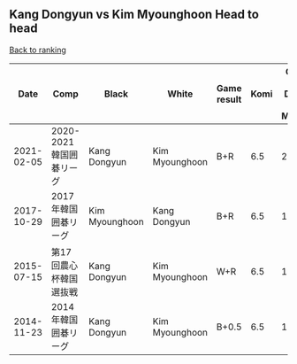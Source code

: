 ## Kang Dongyun vs Kim Myounghoon Head to head

[Back to ranking](../../index.md)




| **Date** | **Comp** | **Black** | **White** | **Game result** | **Komi** | **Cumulative Kang Dongyun vs Kim Myounghoon** | **Kang Dongyun streak** | **Kim Myounghoon streak** | 
| --- | --- | --- | --- | --- | --- | --- | --- | --- |
| 2021-02-05 | 2020-2021韓国囲碁リーグ | Kang Dongyun | Kim Myounghoon | B+R | 6.5 | 2:2 | 1 | 0 | 
| 2017-10-29 | 2017年韓国囲碁リーグ | Kim Myounghoon | Kang Dongyun | B+R | 6.5 | 1:2 | 0 | 2 | 
| 2015-07-15 | 第17回農心杯韓国選抜戦 | Kang Dongyun | Kim Myounghoon | W+R | 6.5 | 1:1 | 0 | 1 | 
| 2014-11-23 | 2014年韓国囲碁リーグ | Kang Dongyun | Kim Myounghoon | B+0.5 | 6.5 | 1:0 | 1 | 0 |




